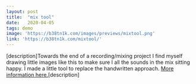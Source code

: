 ```yaml
---
layout: post
title:  "mix tool"
date:   2020-04-05
tags: demo
image: 'https://b38tn1k.com/images/previews/mixtool.png'
link: 'https://b38tn1k.com/mixtool/'
---
```


[description]Towards the end of a recording/mixing project I find myself drawing little images like this to make sure I all the sounds in the mix sitting happy. I made a little tool to replace the handwritten approach. <a href="https://b38tn1k.com/mixtool/help/"> More information here.</a>[description]
